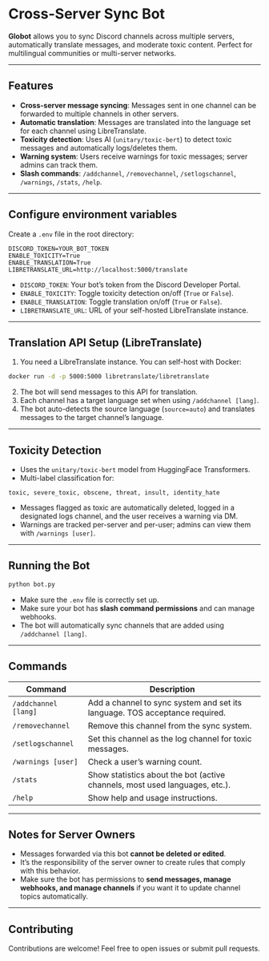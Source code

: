 # Cross-Server Sync Bot

**Globot** allows you to sync Discord channels across multiple servers, automatically translate messages, and moderate toxic content. Perfect for multilingual communities or multi-server networks.

---

## Features

* **Cross-server message syncing**: Messages sent in one channel can be forwarded to multiple channels in other servers.
* **Automatic translation**: Messages are translated into the language set for each channel using LibreTranslate.
* **Toxicity detection**: Uses AI (`unitary/toxic-bert`) to detect toxic messages and automatically logs/deletes them.
* **Warning system**: Users receive warnings for toxic messages; server admins can track them.
* **Slash commands**: `/addchannel`, `/removechannel`, `/setlogschannel`, `/warnings`, `/stats`, `/help`.

---

## Configure environment variables

Create a `.env` file in the root directory:

```
DISCORD_TOKEN=YOUR_BOT_TOKEN
ENABLE_TOXICITY=True
ENABLE_TRANSLATION=True
LIBRETRANSLATE_URL=http://localhost:5000/translate
```

* `DISCORD_TOKEN`: Your bot’s token from the Discord Developer Portal.
* `ENABLE_TOXICITY`: Toggle toxicity detection on/off (`True` or `False`).
* `ENABLE_TRANSLATION`: Toggle translation on/off (`True` or `False`).
* `LIBRETRANSLATE_URL`: URL of your self-hosted LibreTranslate instance.

---

## Translation API Setup (LibreTranslate)

1. You need a LibreTranslate instance. You can self-host with Docker:

```bash
docker run -d -p 5000:5000 libretranslate/libretranslate
```

2. The bot will send messages to this API for translation.
3. Each channel has a target language set when using `/addchannel [lang]`.
4. The bot auto-detects the source language (`source=auto`) and translates messages to the target channel’s language.

---

## Toxicity Detection

* Uses the `unitary/toxic-bert` model from HuggingFace Transformers.
* Multi-label classification for:

```
toxic, severe_toxic, obscene, threat, insult, identity_hate
```

* Messages flagged as toxic are automatically deleted, logged in a designated logs channel, and the user receives a warning via DM.
* Warnings are tracked per-server and per-user; admins can view them with `/warnings [user]`.

---

## Running the Bot

```bash
python bot.py
```

* Make sure the `.env` file is correctly set up.
* Make sure your bot has **slash command permissions** and can manage webhooks.
* The bot will automatically sync channels that are added using `/addchannel [lang]`.

---

## Commands

| Command              | Description                                                                 |
| -------------------- | --------------------------------------------------------------------------- |
| `/addchannel [lang]` | Add a channel to sync system and set its language. TOS acceptance required. |
| `/removechannel`     | Remove this channel from the sync system.                                   |
| `/setlogschannel`    | Set this channel as the log channel for toxic messages.                     |
| `/warnings [user]`   | Check a user’s warning count.                                               |
| `/stats`             | Show statistics about the bot (active channels, most used languages, etc.). |
| `/help`              | Show help and usage instructions.                                           |

---

## Notes for Server Owners

* Messages forwarded via this bot **cannot be deleted or edited**.
* It’s the responsibility of the server owner to create rules that comply with this behavior.
* Make sure the bot has permissions to **send messages, manage webhooks, and manage channels** if you want it to update channel topics automatically.

---

## Contributing

Contributions are welcome! Feel free to open issues or submit pull requests.
